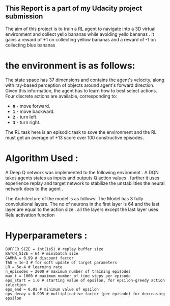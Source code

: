 ## This Report is a part of my Udacity project submission 

The aim of this project is to train a RL agent to navigate into a 3D virtual environment and collect yello bananas while avoiding yello bananas . 
it gains a reward of +1 on collecting yellow bananas and a reward of -1 on collecting blue bananas 

# the environment is as follows:
The state space has 37 dimensions and contains the agent's velocity, along with ray-based perception of objects around agent's forward direction.  Given this information, the agent has to learn how to best select actions.  Four discrete actions are available, corresponding to:
- **`0`** - move forward.
- **`1`** - move backward.
- **`2`** - turn left.
- **`3`** - turn right.

The RL task here is an episodic task to sove the environment and the RL must get an average of +13 score over 100 constructive episodes. 

# Algorithm Used : 

A Deep Q network was implemented to the following enviroment . A DQN takes agents states as inputs and outputs Q action values . further it uses experience replay and target network to stabilize the unstabilities the neural network does to the agent . 

The Architecture of the model is as follows:
	 The Model has 3 fully convolutional layers. The no of neurons in the first layer is 64 and the last layer are equal to the action size . all the layers except the last 		 layer uses Relu activation function 


# Hyperparameters :

    BUFFER_SIZE = int(1e5) # replay buffer size
    BATCH_SIZE = 64 # minibatch size
    GAMMA = 0.99 # discount factor
    TAU = 1e-3 # for soft update of target parameters
    LR = 5e-4 # learning rate
    n_episodes = 2000 # maximum number of training episodes
    max_t = 1000 # maximum number of time steps per episode
    eps_start = 1.0 # starting value of epsilon, for epsilon-greedy action selection
    eps_end = 0.01 # minimum value of epsilon
    eps_decay = 0.995 # multiplicative factor (per episode) for decreasing epsilon

